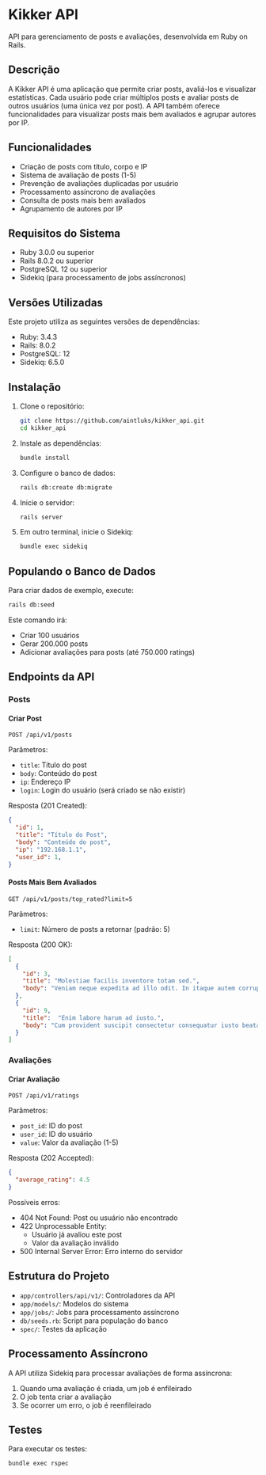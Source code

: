# Kikker API

API para gerenciamento de posts e avaliações, desenvolvida em Ruby on Rails.

## Descrição

A Kikker API é uma aplicação que permite criar posts, avaliá-los e visualizar estatísticas. Cada usuário pode criar múltiplos posts e avaliar posts de outros usuários (uma única vez por post). A API também oferece funcionalidades para visualizar posts mais bem avaliados e agrupar autores por IP.

## Funcionalidades

- Criação de posts com título, corpo e IP
- Sistema de avaliação de posts (1-5)
- Prevenção de avaliações duplicadas por usuário
- Processamento assíncrono de avaliações
- Consulta de posts mais bem avaliados
- Agrupamento de autores por IP

## Requisitos do Sistema

- Ruby 3.0.0 ou superior
- Rails 8.0.2 ou superior
- PostgreSQL 12 ou superior
- Sidekiq (para processamento de jobs assíncronos)

## Versões Utilizadas

Este projeto utiliza as seguintes versões de dependências:

- Ruby: 3.4.3
- Rails: 8.0.2
- PostgreSQL: 12
- Sidekiq: 6.5.0

## Instalação

1. Clone o repositório:
   ```bash
   git clone https://github.com/aintluks/kikker_api.git
   cd kikker_api
   ```

2. Instale as dependências:
   ```bash
   bundle install
   ```

3. Configure o banco de dados:
   ```bash
   rails db:create db:migrate
   ```

4. Inicie o servidor:
   ```bash
   rails server
   ```

5. Em outro terminal, inicie o Sidekiq:
   ```bash
   bundle exec sidekiq
   ```

## Populando o Banco de Dados

Para criar dados de exemplo, execute:
```bash
rails db:seed
```

Este comando irá:
- Criar 100 usuários
- Gerar 200.000 posts
- Adicionar avaliações para posts (até 750.000 ratings)

## Endpoints da API

### Posts

#### Criar Post
```
POST /api/v1/posts
```
Parâmetros:
- `title`: Título do post
- `body`: Conteúdo do post
- `ip`: Endereço IP
- `login`: Login do usuário (será criado se não existir)

Resposta (201 Created):
```json
{
  "id": 1,
  "title": "Título do Post",
  "body": "Conteúdo do post",
  "ip": "192.168.1.1",
  "user_id": 1,
}

```

#### Posts Mais Bem Avaliados
```
GET /api/v1/posts/top_rated?limit=5
```
Parâmetros:
- `limit`: Número de posts a retornar (padrão: 5)

Resposta (200 OK):
```json
[
  {
    "id": 3,
    "title": "Molestiae facilis inventore totam sed.",
    "body": "Veniam neque expedita ad illo odit. In itaque autem corrupti."
  },
  {
    "id": 9,
    "title":  "Enim labore harum ad iusto.",
    "body": "Cum provident suscipit consectetur consequatur iusto beatae."
  }
]
```

### Avaliações

#### Criar Avaliação
```
POST /api/v1/ratings
```
Parâmetros:
- `post_id`: ID do post
- `user_id`: ID do usuário
- `value`: Valor da avaliação (1-5)

Resposta (202 Accepted):
```json
{
  "average_rating": 4.5
}
```

Possíveis erros:
- 404 Not Found: Post ou usuário não encontrado
- 422 Unprocessable Entity: 
  - Usuário já avaliou este post
  - Valor da avaliação inválido
- 500 Internal Server Error: Erro interno do servidor

## Estrutura do Projeto

- `app/controllers/api/v1/`: Controladores da API
- `app/models/`: Modelos do sistema
- `app/jobs/`: Jobs para processamento assíncrono
- `db/seeds.rb`: Script para população do banco
- `spec/`: Testes da aplicação

## Processamento Assíncrono

A API utiliza Sidekiq para processar avaliações de forma assíncrona:

1. Quando uma avaliação é criada, um job é enfileirado
2. O job tenta criar a avaliação
3. Se ocorrer um erro, o job é reenfileirado

## Testes

Para executar os testes:
```bash
bundle exec rspec
```
